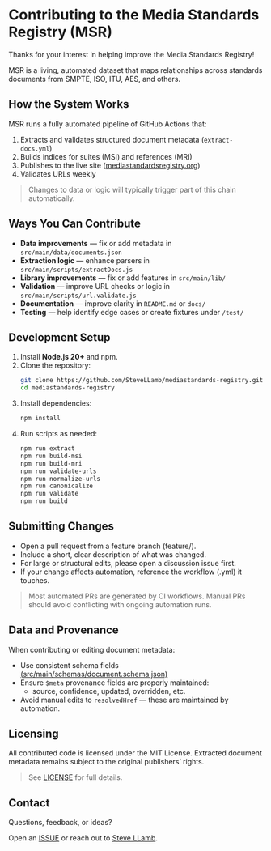 # Contributing to the Media Standards Registry (MSR)

Thanks for your interest in helping improve the Media Standards Registry!  

MSR is a living, automated dataset that maps relationships across standards documents from SMPTE, ISO, ITU, AES, and others.

## How the System Works
MSR runs a fully automated pipeline of GitHub Actions that:
1. Extracts and validates structured document metadata (`extract-docs.yml`)
2. Builds indices for suites (MSI) and references (MRI)
3. Publishes to the live site ([mediastandardsregistry.org](https://mediastandardsregistry.org))
4. Validates URLs weekly

> Changes to data or logic will typically trigger part of this chain automatically.

## Ways You Can Contribute
- **Data improvements** — fix or add metadata in `src/main/data/documents.json`
- **Extraction logic** — enhance parsers in `src/main/scripts/extractDocs.js`
- **Library improvements** — fix or add features in `src/main/lib/`
- **Validation** — improve URL checks or logic in `src/main/scripts/url.validate.js`
- **Documentation** — improve clarity in `README.md` or `docs/`
- **Testing** — help identify edge cases or create fixtures under `/test/`

## Development Setup
1. Install **Node.js 20+** and npm.
2. Clone the repository:
   ```bash
   git clone https://github.com/SteveLLamb/mediastandards-registry.git
   cd mediastandards-registry
3. Install dependencies:
    ```bash
    npm install
4. Run scripts as needed:
    ```bash
    npm run extract
    npm run build-msi
    npm run build-mri
    npm run validate-urls
    npm run normalize-urls
    npm run canonicalize
    npm run validate
    npm run build

##  Submitting Changes
-	Open a pull request from a feature branch (feature/<name>).
-	Include a short, clear description of what was changed.
-	For large or structural edits, please open a discussion issue first.
-	If your change affects automation, reference the workflow (.yml) it touches.

> Most automated PRs are generated by CI workflows.
Manual PRs should avoid conflicting with ongoing automation runs.

##  Data and Provenance
When contributing or editing document metadata:
- Use consistent schema fields [(src/main/schemas/document.schema.json)](src/main/schemas/document.schema.json)
- Ensure `$meta` provenance fields are properly maintained:
  - source, confidence, updated, overridden, etc.
- Avoid manual edits to `resolvedHref` — these are maintained by automation.

## Licensing
All contributed code is licensed under the MIT License.
Extracted document metadata remains subject to the original publishers’ rights.

> See [LICENSE](LICENSE.md) for full details.

## Contact
Questions, feedback, or ideas?

Open an [ISSUE](https://github.com/SteveLLamb/mediastandards-registry/issues) or reach out to [Steve LLamb](https://github.com/SteveLLamb).